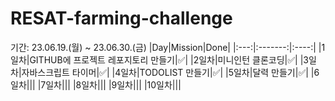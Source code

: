 # RESAT-farming-challenge
기간: 23.06.19.(월) ~ 23.06.30.(금) 
|Day|Mission|Done|
|:---:|:-------:|:----:|
|1일차|GITHUB에 프로젝트 레포지토리 만들기|✅|
|2일차|미니인턴 클론코딩|✅|
|3일차|자바스크립트 타이머|✅|
|4일차|TODOLIST 만들기|✅|
|5일차|달력 만들기|✅|
|6일차|||
|7일차|||
|8일차|||
|9일차|||
|10일차|||
